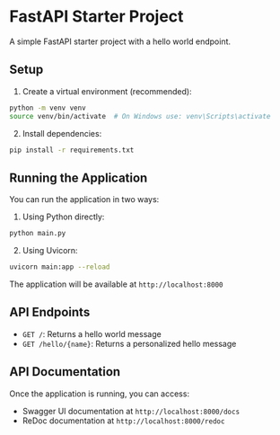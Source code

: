 # FastAPI Starter Project

A simple FastAPI starter project with a hello world endpoint.

## Setup

1. Create a virtual environment (recommended):
```bash
python -m venv venv
source venv/bin/activate  # On Windows use: venv\Scripts\activate
```

2. Install dependencies:
```bash
pip install -r requirements.txt
```

## Running the Application

You can run the application in two ways:

1. Using Python directly:
```bash
python main.py
```

2. Using Uvicorn:
```bash
uvicorn main:app --reload
```

The application will be available at `http://localhost:8000`

## API Endpoints

- `GET /`: Returns a hello world message
- `GET /hello/{name}`: Returns a personalized hello message

## API Documentation

Once the application is running, you can access:
- Swagger UI documentation at `http://localhost:8000/docs`
- ReDoc documentation at `http://localhost:8000/redoc` 